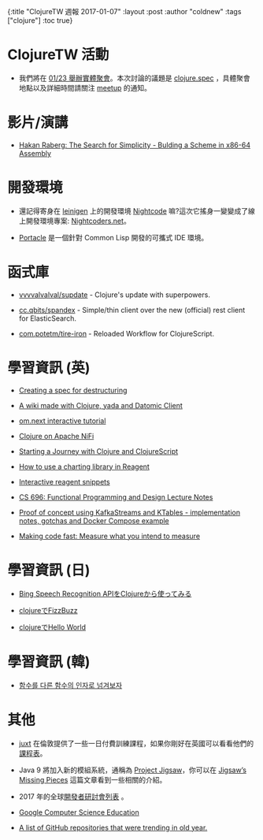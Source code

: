 {:title "ClojureTW 週報 2017-01-07"
:layout :post
:author "coldnew"
:tags  ["clojure"]
:toc true}

# ClojureTW 活動

* 我們將在 [01/23 舉辦實體聚會](https://www.meetup.com/Clojure-tw/events/236234639/)。本次討論的議題是 [clojure.spec](http://clojure.org/about/spec) ，具體聚會地點以及詳細時間請關注 [meetup](https://www.meetup.com/Clojure-tw/events/236234639/) 的通知。

# 影片/演講

* [Hakan Raberg: The Search for Simplicity - Bulding a Scheme in x86-64 Assembly](https://juxt.pro/blog/posts/XT16-hakan-raberg-the-search-for-simplicity.html)

# 開發環境

* 還記得寄身在 [leinigen](http://leiningen.org/) 上的開發環境 [Nightcode](https://sekao.net/nightcode/) 嘛?這次它搖身一變變成了線上開發環境專案: [Nightcoders.net](http://nightcoders.net/)。

* [Portacle](https://shinmera.github.io/portacle/) 是一個針對 Common Lisp 開發的可攜式 IDE 環境。

# 函式庫

* [vvvvalvalval/supdate](https://github.com/vvvvalvalval/supdate) -  Clojure's update with superpowers.

* [cc.qbits/spandex](https://github.com/mpenet/spandex) - Simple/thin client over the new (official) rest client for ElasticSearch.

* [com.potetm/tire-iron](https://github.com/potetm/tire-iron) -  Reloaded Workflow for ClojureScript.

# 學習資訊 (英)

* [Creating a spec for destructuring](http://blog.cognitect.com/blog/2017/1/3/spec-destructuring)

* [A wiki made with Clojure, yada and Datomic Client](http://thegeez.net/2017/01/04/wiki_clojure_yada_datomic_client.html)

* [om.next interactive tutorial](http://read.klipse.tech/om-next-interactive-tutorial/)

* [Clojure on Apache NiFi](https://bigsolutions.io/2017/01/03/clojure-on-apache-nifi/)

* [Starting a Journey with Clojure and ClojureScript](http://corgibytes.com/blog/2017/01/03/clojure-journey/)

* [How to use a charting library in Reagent](http://ingesolvoll.github.io/2017/01/01/how-to-use-a-charting-library-in-reagent.html)

* [Interactive reagent snippets](http://blog.klipse.tech//reagent/2016/12/31/reagent-in-klipse.html)

* [CS 696: Functional Programming and Design Lecture Notes ](http://www.eli.sdsu.edu/courses/fall15/cs696/notes/index.html)

* [Proof of concept using KafkaStreams and KTables - implementation notes, gotchas and Docker Compose example](http://danlebrero.com/2017/01/06/proof-of-concept-using-kafkastreams-and-ktables-implementation-notes-gotchas-and-docker-compose/)

* [Making code fast: Measure what you intend to measure](http://jakemccrary.com/blog/2016/12/31/measure-what-you-intended-to-measure/?utm_source=feedburner&utm_medium=feed&utm_campaign=Feed%3A+JakeMccrarysMusings+%28Jake+McCrary%29)

# 學習資訊 (日)

* [Bing Speech Recognition APIをClojureから使ってみる](http://qiita.com/l_libra/items/8822e0b37c10cadcb2e2)

* [clojureでFizzBuzz](http://qiita.com/mktoho-n/items/fa0d0fd4777ed52e2034)

* [clojureでHello World](http://qiita.com/mktoho-n/items/fc07a70b64090462c0fa)

# 學習資訊 (韓)

* [함수를 다른 함수의 인자로 넘겨보자](http://clojure.kr/parameter_function)

# 其他

* [juxt](https://juxt.pro/training.html) 在倫敦提供了一些一日付費訓練課程，如果你剛好在英國可以看看他們的[課程表](https://juxt.pro/training.html)。

* Java 9 將加入新的模組系統，通稱為 [Project Jigsaw](http://openjdk.java.net/projects/jigsaw/)，你可以在 [Jigsaw’s Missing Pieces](http://wildfly.org/news/2016/12/12/Jigsaws-Missing-Pieces/) 這篇文章看到一些相關的介紹。

* 2017 年的全球[開發者研討會列表](https://www.breakingintoconsulting.com/startup-developer-tech-conferences-2017.php) 。

* [Google Computer Science Education](https://www.google.com/edu/cs/learn.html)

* [A list of GitHub repositories that were trending in old year.](https://github.com/Semigradsky/trending-repositories/tree/master/2016)
